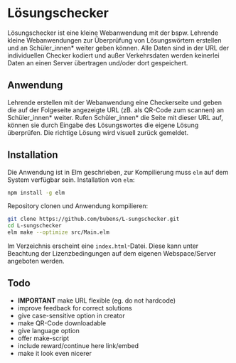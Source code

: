 Lösungschecker
==============
Lösungschecker ist eine kleine Webanwendung mit der bspw. Lehrende kleine Webanwendungen zur Überprüfung von Lösungswörtern erstellen und an Schüler_innen* weiter geben können.
Alle Daten sind in der URL der individuellen Checker kodiert und außer Verkehrsdaten werden keinerlei Daten an einen Server übertragen und/oder dort gespeichert.

Anwendung
---------
Lehrende erstellen mit der Webanwendung eine Checkerseite und geben die auf der Folgeseite angezeigte URL (zB. als QR-Code zum scannen) an Schüler_innen* weiter. Rufen Schüler_innen* die Seite mit dieser URL auf, können sie durch Eingabe des Lösungswortes die eigene Lösung überprüfen. Die richtige Lösung wird visuell zurück gemeldet.

Installation
------------
Die Anwendung ist in Elm geschrieben, zur Kompilierung muss `elm` auf dem System verfügbar sein.
Installation von `elm`:
```sh
npm install -g elm
```
Repository clonen und Anwendung kompilieren:
```sh
git clone https://github.com/bubens/L-sungschecker.git
cd L-sungschecker
elm make --optimize src/Main.elm
```
Im Verzeichnis erscheint eine `index.html`-Datei. Diese kann unter Beachtung der Lizenzbedingungen auf dem eigenen Webspace/Server angeboten werden.

Todo
----
* __IMPORTANT__ make URL flexible (eg. do not hardcode)
* improve feedback for correct solutions
* give case-sensitive option in creator
* make QR-Code downloadable
* give language option
* offer make-script
* include reward/continue here link/embed
* make it look even nicerer
